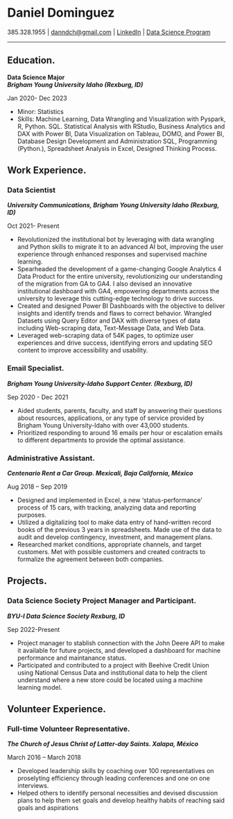 
 # Daniel Dominguez

385.328.1955
| <a href="danndch@gmail.com">danndch@gmail.com</a>
| <a href="https://www.linkedin.com/in/dann-dominguez"/> LinkedIn</a>
| <a href="https://www.byui.edu/mathematics/student-resources/data-science">Data Science Program</a>

***

## Education.
**Data Science Major**                                                                    
*__Brigham Young University Idaho (Rexburg, ID)__*

Jan 2020- Dec 2023
* Minor: Statistics
* Skills: Machine Learning, Data Wrangling and Visualization with Pyspark, R, Python. SQL. Statistical Analysis with RStudio, Business Analytics and DAX with Power BI, Data Visualization on Tableau, DOMO, and Power BI, Database Design Development and Administration SQL, Programming (Python.), Spreadsheet Analysis in Excel, Designed Thinking Process. 

## Work Experience.
### Data Scientist

*__University Communications, Brigham Young University Idaho (Rexburg, ID)__*

Oct 2021- Present


* Revolutionized the institutional bot by leveraging with data wrangling and Python skills to migrate it to an advanced AI bot, improving the user experience through enhanced responses and supervised machine learning.
* Spearheaded the development of a game-changing Google Analytics 4 Data Product for the entire university, revolutionizing our understanding of the migration from GA to GA4. I also devised an innovative institutional dashboard with GA4, empowering departments across the university to leverage this cutting-edge technology to drive success.
* Created and designed Power BI Dashboards with the objective to deliver insights and identify trends and flaws to correct behavior. Wrangled Datasets using Query Editor and DAX with diverse types of data including Web-scraping data, Text-Message Data, and Web Data. 
* Leveraged web-scraping data of 54K pages, to optimize user experiences and drive success, identifying errors and updating SEO content to improve accessibility and usability.


### Email Specialist.  

*__Brigham Young University-Idaho Support Center. (Rexburg, ID)__*

Sep 2020 - Dec 2021


* Aided students, parents, faculty, and staff by answering their questions about resources, applications, or any type of 
service provided by Brigham Young University-Idaho with over 43,000 students. 
* Prioritized responding to around 16 emails per hour or escalation emails to different departments to provide the optimal 
assistance. 

### Administrative Assistant. 

*__Centenario Rent a Car Group. Mexicali, Baja California, México__*

Aug 2018 – Sep 2019 


* Designed and implemented in Excel, a new ‘status-performance’ process of 15 cars, with tracking, analyzing data and 
reporting purposes. 
* Utilized a digitalizing tool to make data entry of hand-written record books of the previous 3 years in spreadsheets. 
Made use of the data to audit and develop contingency, investment, and management plans. 
* Researched market conditions, appropriate channels, and target customers. Met with possible customers and created 
contracts to formalize the agreement between both companies. 

## Projects.

### Data Science Society Project Manager and Participant. 

*__BYU-I Data Science Society Rexburg, ID__*

Sep 2022-Present

* Project manager to stablish connection with the John Deere API to make it available for future projects, and developed a dashboard for machine performance and maintanance status. 
* Participated and contributed to a project with Beehive Credit Union using National Census Data and institutional data to 
help the client understand where a new store could be located using a machine learning model. 



## Volunteer Experience.

### Full-time Volunteer Representative. 

*__The Church of Jesus Christ of Latter-day Saints. Xalapa, México__*

March 2016 – March 2018 

* Developed leadership skills by coaching over 100 representatives on proselyting efficiency through leading conferences 
and one on one interviews. 
* Helped others to identify personal necessities and devised discussion plans to help them set goals and develop 
healthy habits of reaching said goals and aspirations

